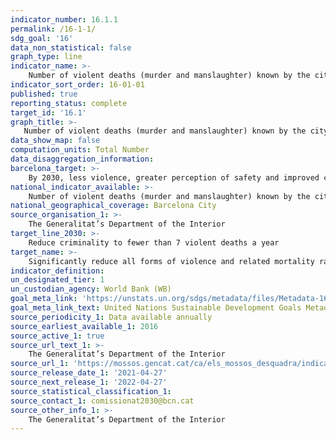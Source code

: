 ```yaml
---
indicator_number: 16.1.1
permalink: /16-1-1/
sdg_goal: '16'
data_non_statistical: false
graph_type: line
indicator_name: >-
    Number of violent deaths (murder and manslaughter) known by the city’s police forces
indicator_sort_order: 16-01-01
published: true
reporting_status: complete
target_id: '16.1'
graph_title: >-
   Number of violent deaths (murder and manslaughter) known by the city’s police forces
data_show_map: false
computation_units: Total Number
data_disaggregation_information:
barcelona_target: >-
    By 2030, less violence, greater perception of safety and improved community life in Barcelona
national_indicator_available: >-
    Number of violent deaths (murder and manslaughter) known by the city’s police forces
national_geographical_coverage: Barcelona City
source_organisation_1: >-
    The Generalitat’s Department of the Interior
target_line_2030: >-
    Reduce criminality to fewer than 7 violent deaths a year
target_name: >-
    Significantly reduce all forms of violence and related mortality rates everywhere
indicator_definition:
un_designated_tier: 1
un_custodian_agency: World Bank (WB)
goal_meta_link: 'https://unstats.un.org/sdgs/metadata/files/Metadata-16-01-01.pdf'
goal_meta_link_text: United Nations Sustainable Development Goals Metadata (pdf 894kB)
source_periodicity_1: Data available annually
source_earliest_available_1: 2016
source_active_1: true
source_url_text_1: >-
    The Generalitat’s Department of the Interior
source_url_1: 'https://mossos.gencat.cat/ca/els_mossos_desquadra/indicadors_i_qualitat/dades_obertes/cataleg_dades_obertes/dades-delinqueencials'
source_release_date_1: '2021-04-27'
source_next_release_1: '2022-04-27'
source_statistical_classification_1: 
source_contact_1: comissionat2030@bcn.cat
source_other_info_1: >-
    The Generalitat’s Department of the Interior
---
```

